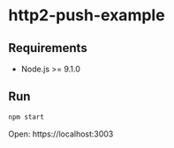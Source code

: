 # http2-push-example

## Requirements

- Node.js >= 9.1.0

## Run

```sh
npm start
```

Open: https://localhost:3003

